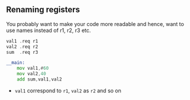 ## Renaming registers
    
You probably want to make your code more readable and hence, want to use names instead of r1, r2, r3 etc.    
     
```asm
val1 .req r1
val2 .req r2
sum  .req r3

__main:
	mov val1,#60
	mov val2,40
	add sum,val1,val2
```     
    
* `val1` correspond to `r1`, `val2` as `r2` and so on    
   

           